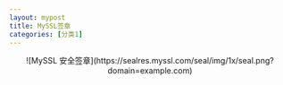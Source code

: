```yaml
---
layout: mypost
title: MySSL签章
categories: [分类1]
---
```


<div title="MySSL 安全签章" id="myssl_seal" onclick="window.open('https://myssl.com/seal/detail?domain=example.com','MySSL安全签章','height=800,width=470,top=0,right=0,toolbar=no,menubar=no,scrollbars=no,resizable=no,location=no,status=no')" style="text-align: center">![MySSL 安全签章](https://sealres.myssl.com/seal/img/1x/seal.png?domain=example.com)</div>
